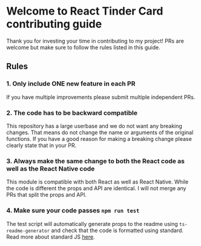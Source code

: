 # Welcome to React Tinder Card contributing guide

Thank you for investing your time in contributing to my project! PRs are welcome but make sure to follow the rules listed in this guide.

## Rules

### 1. Only include ONE new feature in each PR

If you have multiple improvements please submit multiple independent PRs.

### 2. The code has to be backward compatible

This repository has a large userbase and we do not want any breaking changes. That means do not change the name or arguments of the original functions. If you have a good reason for making a breaking change please clearly state that in your PR.

### 3. Always make the same change to both the React code as well as the React Native code

This module is compatible with both React as well as React Native. While the code is different the props and API are identical. I will not merge any PRs that split the props and API.

### 4. Make sure your code passes ```npm run test```

The test script will automatically generate props to the readme using `ts-readme-generator` and check that the code is formatted using standard. Read more about standard JS [here](https://standardjs.com).

